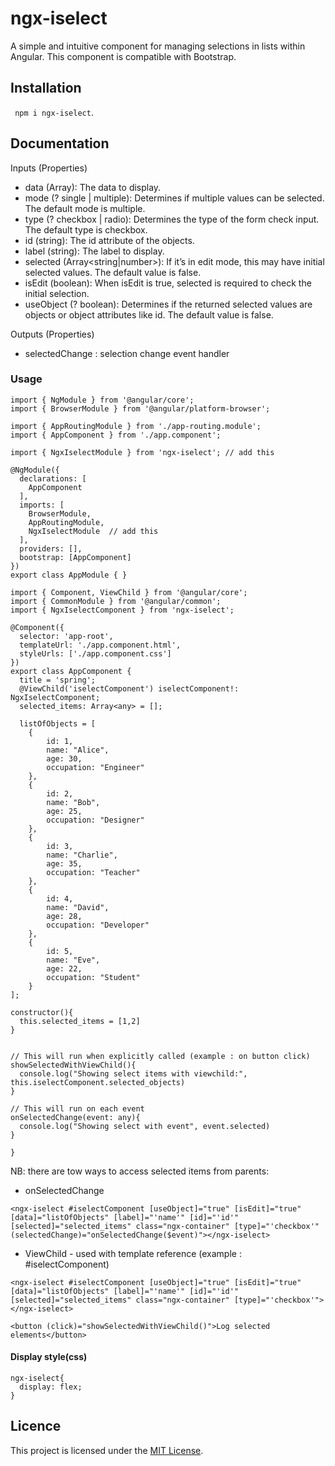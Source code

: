 # ngx-iselect

A simple and intuitive component for managing selections in lists within Angular. This component is compatible with Bootstrap.

## Installation

` npm i ngx-iselect`. 

## Documentation

Inputs (Properties)

- data (Array<any>): The data to display.
- mode (? single | multiple): Determines if multiple values can be selected. The default mode is multiple.
- type (? checkbox | radio): Determines the type of the form check input. The default type is checkbox.
- id (string): The id attribute of the objects.
- label (string): The label to display.
- selected (Array<string|number>): If it’s in edit mode, this may have initial selected values. The default value is false.
- isEdit (boolean): When isEdit is true, selected is required to check the initial selection.
- useObject (? boolean): Determines if the returned selected values are objects or object attributes like id. The default value is false.


Outputs (Properties)

- selectedChange : selection change event handler


### Usage 

```
import { NgModule } from '@angular/core';
import { BrowserModule } from '@angular/platform-browser';

import { AppRoutingModule } from './app-routing.module';
import { AppComponent } from './app.component';

import { NgxIselectModule } from 'ngx-iselect'; // add this

@NgModule({
  declarations: [
    AppComponent
  ],
  imports: [
    BrowserModule,
    AppRoutingModule,
    NgxIselectModule  // add this
  ],
  providers: [],
  bootstrap: [AppComponent]
})
export class AppModule { }

```


```
import { Component, ViewChild } from '@angular/core';
import { CommonModule } from '@angular/common';
import { NgxIselectComponent } from 'ngx-iselect';

@Component({
  selector: 'app-root',
  templateUrl: './app.component.html',
  styleUrls: ['./app.component.css']
})
export class AppComponent {
  title = 'spring';
  @ViewChild('iselectComponent') iselectComponent!: NgxIselectComponent;
  selected_items: Array<any> = [];

  listOfObjects = [
    {
        id: 1,
        name: "Alice",
        age: 30,
        occupation: "Engineer"
    },
    {
        id: 2,
        name: "Bob",
        age: 25,
        occupation: "Designer"
    },
    {
        id: 3,
        name: "Charlie",
        age: 35,
        occupation: "Teacher"
    },
    {
        id: 4,
        name: "David",
        age: 28,
        occupation: "Developer"
    },
    {
        id: 5,
        name: "Eve",
        age: 22,
        occupation: "Student"
    }
];

constructor(){
  this.selected_items = [1,2]
}


// This will run when explicitly called (example : on button click)
showSelectedWithViewChild(){
  console.log("Showing select items with viewchild:", this.iselectComponent.selected_objects)
}

// This will run on each event
onSelectedChange(event: any){
  console.log("Showing select with event", event.selected)
}

}

```

NB: there are tow ways to access selected items from parents:

- onSelectedChange

```
<ngx-iselect #iselectComponent [useObject]="true" [isEdit]="true" [data]="listOfObjects" [label]="'name'" [id]="'id'" [selected]="selected_items" class="ngx-container" [type]="'checkbox'" (selectedChange)="onSelectedChange($event)"></ngx-iselect>

```

- ViewChild - used with template reference (example : #iselectComponent)


```
<ngx-iselect #iselectComponent [useObject]="true" [isEdit]="true" [data]="listOfObjects" [label]="'name'" [id]="'id'" [selected]="selected_items" class="ngx-container" [type]="'checkbox'"></ngx-iselect>

<button (click)="showSelectedWithViewChild()">Log selected elements</button>
```

#### Display style(css)
```
ngx-iselect{
  display: flex;
}
```


## Licence
This project is licensed under the [MIT License](https://opensource.org/licenses/MIT).



